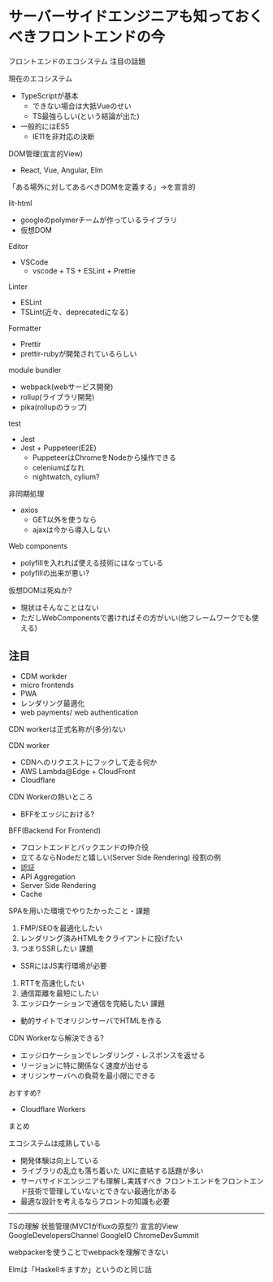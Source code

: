 <!-- C -->
# サーバーサイドエンジニアも知っておくべきフロントエンドの今

フロントエンドのエコシステム
注目の話題

現在のエコシステム
- TypeScriptが基本
  - できない場合は大抵Vueのせい
  - TS最強らしい(という結論が出た)
- 一般的にはES5
  - IE11を非対応の決断

DOM管理(宣言的View)
- React, Vue, Angular, Elm

「ある場外に対してあるべきDOMを定義する」→を宣言的

lit-html
- googleのpolymerチームが作っているライブラリ
- 仮想DOM

Editor
- VSCode
  - vscode + TS + ESLint + Prettie

Linter
- ESLint
- TSLint(近々、deprecatedになる)

Formatter
- Prettir
- prettir-rubyが開発されているらしい

module bundler
- webpack(webサービス開発)
- rollup(ライブラリ開発)
- pika(rollupのラップ)

test
- Jest
- Jest + Puppeteer(E2E)
  - PuppeteerはChromeをNodeから操作できる
  - celeniumばなれ
  - nightwatch, cylium?

非同期処理
- axios
  - GET以外を使うなら
  - ajaxは今から導入しない

Web components
- polyfillを入れれば使える技術にはなっている
- polyfillの出来が悪い?

仮想DOMは死ぬか?
- 現状はそんなことはない
- ただしWebComponentsで書ければその方がいい(他フレームワークでも使える)

## 注目

- CDM workder
- micro frontends
- PWA
- レンダリング最適化
- web payments/ web authentication

CDN workerは正式名称が(多分)ない

CDN worker
- CDNへのリクエストにフックして走る何か
- AWS Lambda@Edge + CloudFront
- Cloudflare

CDN Workerの熱いところ
- BFFをエッジにおける?

BFF(Backend For Frontend)
- フロントエンドとバックエンドの仲介役
- 立てるならNodeだと嬉しい(Server Side Rendering)
役割の例
- 認証
- API Aggregation
- Server Side Rendering
- Cache

SPAを用いた環境でやりたかったこと・課題
1. FMP/SEOを最適化したい
2. レンダリング済みHTMLをクライアントに投げたい
3. つまりSSRしたい
課題
- SSRにはJS実行環境が必要

1. RTTを高速化したい
2. 通信距離を最短にしたい
3. エッジロケーションで通信を完結したい
課題
- 動的サイトでオリジンサーバでHTMLを作る

CDN Workerなら解決できる?
- エッジロケーションでレンダリング・レスポンスを返せる
- リージョンに特に関係なく速度が出せる
- オリジンサーバへの負荷を最小限にできる

おすすめ?
- Cloudflare Workers

まとめ

エコシステムは成熟している
- 開発体験は向上している
- ライブラリの乱立も落ち着いた
UXに直結する話題が多い
- サーバサイドエンジニアも理解し実践すべき
フロントエンドをフロントエンド技術で管理していないとできない最適化がある
- 最適な設計を考えるならフロントの知識も必要

---

TSの理解
状態管理(MVC1がfluxの原型?)
宣言的View
GoogleDevelopersChannel
GoogleIO
ChromeDevSummit

webpackerを使うことでwebpackを理解できない

Elmは「Haskellキますか」というのと同じ話
